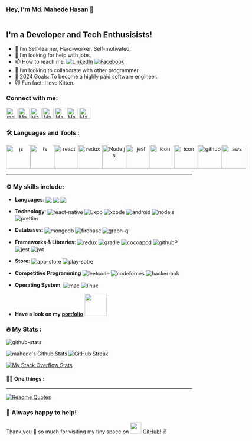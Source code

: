 ### Hey, I'm Md. Mahede Hasan 👋

<img src="https://komarev.com/ghpvc/?username=Mahede182&style=flat-square&color=blue" alt=""/>

## I'm a Developer and Tech Enthusisists!

- 💪 I’m Self-learner, Hard-worker, Self-motivated. 
- 🤔 I’m looking for help with jobs.
- 📫 How to reach me: [![LinkedIn](https://img.shields.io/static/v1.svg?label=LinkedIn&message=@Mahede&logo=linkedin&style=flat&color=#191919)](https://www.linkedin.com/in/md-mahede-567b6418b/)
 [![Facebook](https://img.shields.io/static/v1.svg?label=facebook&message=@MhMahede&logo=facebook&style=flat&color=#333)](https://facebook.com/md.sikder182)
- 👯 I’m looking to collaborate with other programmer
- 🧲 2024 Goals: To become a highly paid software engineer.
- 😼 Fun fact: I love Kitten.

### Connect with me:


[<img align="left" alt="md.sikder182 | facebook" width="30px" src="https://cdn.jsdelivr.net/npm/simple-icons@v3/icons/facebook.svg" />][facebook]
[<img align="left" alt="Mahede | LinkedIn" width="30px" src="https://cdn.jsdelivr.net/npm/simple-icons@v3/icons/linkedin.svg" />][linkedin]
[<img align="left" alt="Mahede182 | Stackoverflow" width="30px" src="https://cdn.jsdelivr.net/npm/simple-icons@v3/icons/stackoverflow.svg" />][stackoverflow]
[<img align="left" alt="Mahede | Sololearn" width="30px" src="https://cdn-images-1.medium.com/max/1200/1*hsdk74SBj4i_UfX8SaW6YA.png" />][sololearn]
[<img align="left" alt="Mahedeobject | Freelancer" width="30px" src="https://cdn.jsdelivr.net/npm/simple-icons@3.13.0/icons/freelancer.svg" />][freelancer]
[<img align="left" alt="Mahedeobject | Codeforces" width="30px" src="https://cdn.jsdelivr.net/npm/simple-icons@3.13.0/icons/codeforces.svg" />][codeforces]
[<img align="left" alt="Mahede | Medium" width="30px" src="https://cdn.jsdelivr.net/npm/simple-icons@3.13.0/icons/medium.svg" />][medium]

<br />
<br />

### :hammer_and_wrench: Languages and Tools :

<div style="display: flex; align-items: flex-start;" align="center">
 <img src="https://techstack-generator.vercel.app/js-icon.svg" alt="js" width="65" height="65" />
 <img src="https://techstack-generator.vercel.app/ts-icon.svg" alt="ts" width="65" height="65" />
 <img src="https://techstack-generator.vercel.app/react-icon.svg" alt="react" width="65" height="65" />
 <img src="https://techstack-generator.vercel.app/redux-icon.svg" alt="redux" width="65" height="65" />
 <img src="https://github.com/mahede182/mahede182/assets/53116487/5dab4945-0842-4d24-a8cb-bfc0ad5a901a" alt="Node.js" width="65" height="65"/>
 <img src="https://techstack-generator.vercel.app/jest-icon.svg" alt="jest" width="65" height="65" />
 <img src="https://techstack-generator.vercel.app/java-icon.svg" alt="icon" width="65" height="65" />
 <img src="https://techstack-generator.vercel.app/swift-icon.svg" alt="icon" width="65" height="65" />
 <img src="https://techstack-generator.vercel.app/github-icon.svg" alt="github" width="65" height="65" />
 <img src="https://techstack-generator.vercel.app/aws-icon.svg" alt="aws" width="65" height="65" />
</div>

----  

### :gear: My skills include:

- **Languages**:
  <img align="center" src="https://img.shields.io/badge/TypeScript-007ACC?style=for-the-badge&logo=typescript&logoColor=white"/>
  <img align="center" src="https://img.shields.io/badge/C-00599C?style=for-the-badge&logo=c&logoColor=white" />
  <img align="center" src="https://img.shields.io/badge/Python-FFD43B?style=for-the-badge&logo=python&logoColor=blue" />

- **Technology**:
  <img alt="react-native" align="center" src="https://img.shields.io/badge/React_Native-20232A?style=for-the-badge&logo=react&logoColor=61DAFB" />
  <img alt="Expo" align="center" src="https://img.shields.io/badge/Expo-1B1F23?style=for-the-badge&logo=expo&logoColor=white" />
  <img alt="xcode" align="center" src="https://img.shields.io/badge/Xcode-007ACC?style=for-the-badge&logo=Xcode&logoColor=white" />
  <img alt="android" align="center" src="https://img.shields.io/badge/Android-3DDC84?style=for-the-badge&logo=android&logoColor=white" />
  <img alt="nodejs" align="center" src="https://img.shields.io/badge/Node%20js-339933?style=for-the-badge&logo=nodedotjs&logoColor=white" />
  <img alt="prettier" align="center" src="https://img.shields.io/badge/prettier-1A2C34?style=for-the-badge&logo=prettier&logoColor=F7BA3E" />

- **Databases**:
  <img alt="mongodb" align="center" src="https://img.shields.io/badge/MongoDB-4EA94B?style=for-the-badge&logo=mongodb&logoColor=white" />
  <img alt="firebase" align="center" src="https://img.shields.io/badge/firebase-ffca28?style=for-the-badge&logo=firebase&logoColor=black" />
  <img alt="graph-ql" align="center" src="https://img.shields.io/badge/Apollo%20GraphQL-311C87?&style=for-the-badge&logo=Apollo%20GraphQL&logoColor=white" />

- **Frameworks & Libraries**:
  <img alt="redux" align="center" src="https://img.shields.io/badge/Redux-593D88?style=for-the-badge&logo=redux&logoColor=white" />
  <img alt="gradle" align="center" src="https://img.shields.io/badge/gradle-02303A?style=for-the-badge&logo=gradle&logoColor=white" />
  <img alt="cocoapod" align="center" src="https://img.shields.io/badge/cocoapods-FA2A02?style=for-the-badge&logo=cocoapods&logoColor=white" />
  <img alt="githubP" align="center" src="https://img.shields.io/badge/GitHub%20Pages-222222?style=for-the-badge&logo=GitHub%20Pages&logoColor=white" />
  <img alt="jest" align="center" src="https://img.shields.io/badge/Jest-C21325?style=for-the-badge&logo=jest&logoColor=white" />
  <img alt="jwt" align="center" src="https://img.shields.io/badge/JWT-000000?style=for-the-badge&logo=JSON%20web%20tokens&logoColor=white" />

- **Store**:
  <img alt="app-store" align="center" src="https://img.shields.io/badge/App_Store-0D96F6?style=for-the-badge&logo=app-store&logoColor=white" />
  <img alt="play-sotre" align="center" src="https://img.shields.io/badge/Google_Play-414141?style=for-the-badge&logo=google-play&logoColor=tomato" /> 
  
- **Competitive Programming**
  <img alt="leetcode" align="center" src="https://img.shields.io/badge/-LeetCode-FFA116?style=for-the-badge&logo=LeetCode&logoColor=black" />
  <img alt="codeforces" align="center" src="https://img.shields.io/badge/Codeforces-445f9d?style=for-the-badge&logo=Codeforces&logoColor=white" />
  <img alt="hackerrank" align="center" src="https://img.shields.io/badge/-Hackerrank-2EC866?style=for-the-badge&logo=HackerRank&logoColor=white" />
  
- **Operating System**:
  <img alt="mac" align="center" src="https://img.shields.io/badge/mac%20os-000000?style=for-the-badge&logo=apple&logoColor=white" />
  <img alt="linux" align="center" src="https://img.shields.io/badge/Linux-FCC624?style=for-the-badge&logo=linux&logoColor=black" />

- **Have a look on my [portfolio](https://mahede182.github.io/)** [<img src="https://media.giphy.com/media/M9gbBd9nbDrOTu1Mqx/giphy.gif" width="60px"/>](https://mahede182.github.io/)

### :fire: My Stats :

![github-stats](https://stats.dooboo.io/api/github-stats-advanced?login=mahede182)

<img align="left" alt="mahede's Github Stats" src="https://github-readme-stats.vercel.app/api?username=mahede182&&show_icons=true&title_color=ffffff&icon_color=232B2B&text_color=ddd&bg_color=333333" />

[![GitHub Streak](http://github-readme-streak-stats.herokuapp.com?user=mahede182&theme=dark&background=333333)](https://git.io/streak-stats)

[![My Stack Overflow Stats](https://so-stats-kurt-liao.vercel.app/api?user=14017379)](https://stackoverflow.com/users/14017379/md-mahede-hasan)

#### 🍴🥘 One things :

----

[![Readme Quotes](https://quotes-github-readme.vercel.app/api?type=horizontal&theme=dracula&border=false&align=center)](https://github.com/piyushsuthar/github-readme-quotes)

### :handshake: Always happy to help!


Thank you :hugs: so much for visiting my tiny space on [<img width="30px" src="https://cdn.jsdelivr.net/npm/simple-icons@3.13.0/icons/github.svg" />](https://github.com/mahede182) [GitHub!](https://github.com/mahede182) :v: 
<br/>

[facebook]: https://facebook.com/md.sikder182
[linkedin]: https://www.linkedin.com/in/md-mahede-567b6418b/
[stackoverflow]: https://stackoverflow.com/users/14017379/md-mahede-hasan
[sololearn]: https://www.sololearn.com/profile/11112121
[medium]: https://medium.com/@mahede.object
[codeforces]: https://codeforces.com/profile/mahede
[Freelancer]: https://www.freelancer.com/u/mahedeobject
